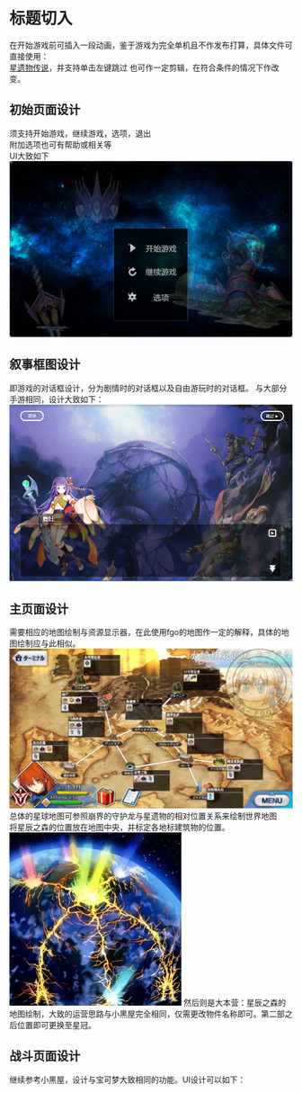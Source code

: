 # 标题切入
在开始游戏前可插入一段动画，鉴于游戏为完全单机且不作发布打算，具体文件可直接使用：   
[星遗物传说](https://www.bilibili.com/video/BV1FV411Z71f?spm_id_from=333.999.0.0&vd_source=9e7fbe4704fe37a0d06d81745b212f48)，并支持单击左键跳过
也可作一定剪辑，在符合条件的情况下作改变。  

## 初始页面设计
须支持开始游戏，继续游戏，选项，退出  
附加选项也可有帮助或相关等  
UI大致如下  
![标题页面](标题页面.png)

## 叙事框图设计
即游戏的对话框设计，分为剧情时的对话框以及自由游玩时的对话框。
与大部分手游相同，设计大致如下：
![剧情对话框](剧情对话框.png)


## 主页面设计
需要相应的地图绘制与资源显示器，在此使用fgo的地图作一定的解释，具体的地图绘制应与此相似。
![地图示例](%E5%9C%B0%E5%9B%BE%E7%A4%BA%E4%BE%8B.png)
总体的星球地图可参照崩界的守护龙与星遗物的相对位置关系来绘制世界地图  
将星辰之森的位置放在地图中央，并标定各地标建筑物的位置。
![崩界的守护龙](%E5%B4%A9%E7%95%8C%E7%9A%84%E5%AE%88%E6%8A%A4%E9%BE%99.webp)
然后则是大本营：星辰之森的地图绘制，大致的运营思路与小黑屋完全相同，仅需更改物件名称即可。第二部之后位置即可更换至星冠。 

## 战斗页面设计
继续参考小黑屋，设计与宝可梦大致相同的功能。UI设计可以如下：
